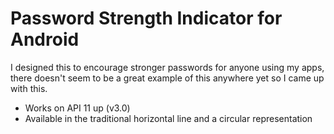 Password Strength Indicator for Android
===================================

I designed this to encourage stronger passwords for anyone using my apps, there doesn't 
seem to be a great example of this anywhere yet so I came up with this.

- Works on API 11 up (v3.0)
- Available in the traditional horizontal line and a circular representation